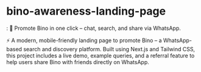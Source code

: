 # bino-awareness-landing-page
:  📱 Promote Bino in one click – chat, search, and share via WhatsApp.

⚡ A modern, mobile-friendly landing page to promote Bino – a WhatsApp-based search and discovery platform. Built using Next.js and Tailwind CSS, this project includes a live demo, example queries, and a referral feature to help users share Bino with friends directly on WhatsApp.
